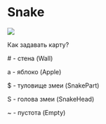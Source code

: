 # Snake
[![](https://i.ytimg.com/vi/oYd8JYWJ9GA/maxresdefault.jpg)](	)

Как задавать карту?

\# - стена (Wall)

a - яблоко (Apple)

$ - туловище змеи (SnakePart)

S - голова змеи (SnakeHead)

~ - пустота (Empty)